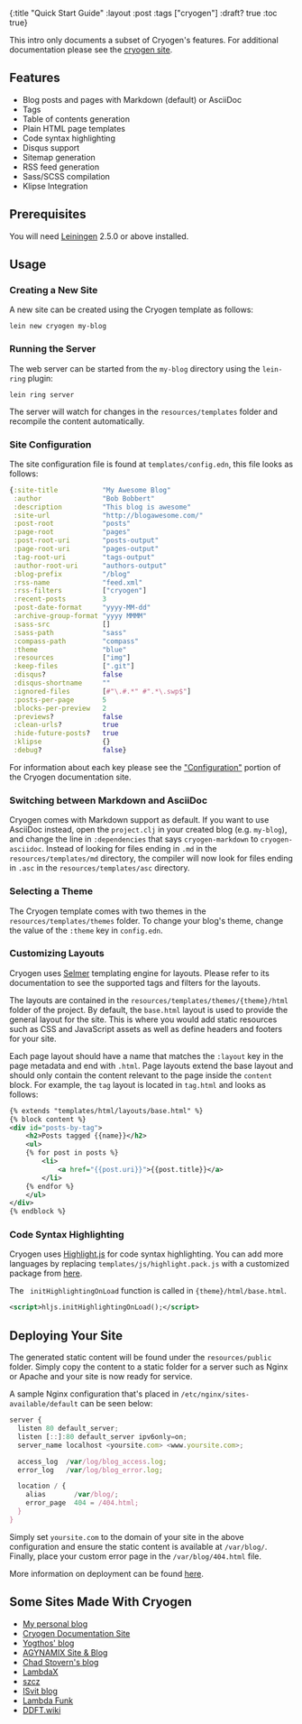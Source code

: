 {:title "Quick Start Guide"
 :layout :post
 :tags  ["cryogen"]
 :draft? true
 :toc true}

This intro only documents a subset of Cryogen's features. For additional documentation please see the [cryogen site](http://cryogenweb.org).

## Features

* Blog posts and pages with Markdown (default) or AsciiDoc
* Tags
* Table of contents generation
* Plain HTML page templates
* Code syntax highlighting
* Disqus support
* Sitemap generation
* RSS feed generation
* Sass/SCSS compilation
* Klipse Integration

## Prerequisites

You will need [Leiningen][1] 2.5.0 or above installed.

[1]: https://github.com/technomancy/leiningen

## Usage

### Creating a New Site

A new site can be created using the Cryogen template as follows:

```
lein new cryogen my-blog
```

### Running the Server

The web server can be started from the `my-blog` directory using the `lein-ring` plugin:

```
lein ring server
```

The server will watch for changes in the `resources/templates` folder and recompile the content automatically.

### Site Configuration

The site configuration file is found at `templates/config.edn`, this file looks as follows:

```clojure
{:site-title           "My Awesome Blog"
 :author               "Bob Bobbert"
 :description          "This blog is awesome"
 :site-url             "http://blogawesome.com/"
 :post-root            "posts"
 :page-root            "pages"
 :post-root-uri        "posts-output"
 :page-root-uri        "pages-output"
 :tag-root-uri         "tags-output"
 :author-root-uri      "authors-output"
 :blog-prefix          "/blog"
 :rss-name             "feed.xml"
 :rss-filters          ["cryogen"]
 :recent-posts         3
 :post-date-format     "yyyy-MM-dd"
 :archive-group-format "yyyy MMMM"
 :sass-src             []
 :sass-path            "sass"
 :compass-path         "compass"
 :theme                "blue"
 :resources            ["img"]
 :keep-files           [".git"]
 :disqus?              false
 :disqus-shortname     ""
 :ignored-files        [#"\.#.*" #".*\.swp$"]
 :posts-per-page       5
 :blocks-per-preview   2
 :previews?            false
 :clean-urls?          true
 :hide-future-posts?   true
 :klipse               {}
 :debug?               false}
```

For information about each key please see the ["Configuration"](http://cryogenweb.org/docs/configuration.html) portion of the Cryogen documentation site.

### Switching between Markdown and AsciiDoc

Cryogen comes with Markdown support as default. If you want to use AsciiDoc instead, open the `project.clj` in your created blog (e.g. `my-blog`), and change the line in `:dependencies` that says `cryogen-markdown` to `cryogen-asciidoc`.
Instead of looking for files ending in `.md` in the `resources/templates/md` directory, the compiler will now look for files ending in `.asc` in the `resources/templates/asc` directory.

### Selecting a Theme

The Cryogen template comes with two themes in the `resources/templates/themes` folder. To change your blog's theme, change the value of the `:theme` key in `config.edn`.

### Customizing Layouts

Cryogen uses [Selmer](https://github.com/yogthos/Selmer) templating engine for layouts. Please refer to its documentation
to see the supported tags and filters for the layouts.

The layouts are contained in the `resources/templates/themes/{theme}/html` folder of the project. By default, the `base.html` layout is used to provide the general layout for the site. This is where you would add static resources such as CSS and JavaScript
assets as well as define headers and footers for your site.

Each page layout should have a name that matches the `:layout` key in the page metadata and end with `.html`. Page layouts extend the base layout and should only contain the content relevant to the page inside the `content` block.
For example, the `tag` layout is located in `tag.html` and looks as follows:

```xml
{% extends "templates/html/layouts/base.html" %}
{% block content %}
<div id="posts-by-tag">
    <h2>Posts tagged {{name}}</h2>
    <ul>
    {% for post in posts %}
        <li>
            <a href="{{post.uri}}">{{post.title}}</a>
        </li>
    {% endfor %}
    </ul>
</div>
{% endblock %}
```

### Code Syntax Highlighting

Cryogen uses [Highlight.js](https://highlightjs.org/) for code syntax highlighting. You can add more languages by replacing `templates/js/highlight.pack.js` with a customized package from [here](https://highlightjs.org/download/).

The ` initHighlightingOnLoad` function is called in `{theme}/html/base.html`.

```xml
<script>hljs.initHighlightingOnLoad();</script>
```

## Deploying Your Site

The generated static content will be found under the `resources/public` folder. Simply copy the content to a static
folder for a server such as Nginx or Apache and your site is now ready for service.

A sample Nginx configuration that's placed in `/etc/nginx/sites-available/default` can be seen below:

```javascript
server {
  listen 80 default_server;
  listen [::]:80 default_server ipv6only=on;
  server_name localhost <yoursite.com> <www.yoursite.com>;

  access_log  /var/log/blog_access.log;
  error_log   /var/log/blog_error.log;

  location / {
    alias       /var/blog/;
    error_page  404 = /404.html;
  }
}
```

Simply set `yoursite.com` to the domain of your site in the above configuration and
ensure the static content is available at `/var/blog/`. Finally, place your custom error page
in the `/var/blog/404.html` file.

More information on deployment can be found [here](http://cryogenweb.org/docs/deploying-to-github-pages.html).

## Some Sites Made With Cryogen

* [My personal blog](http://carmenla.me/blog/archives)
* [Cryogen Documentation Site](http://cryogenweb.org)
* [Yogthos' blog](http://yogthos.net/)
* [AGYNAMIX Site & Blog](http://www.agynamix.de)
* [Chad Stovern's blog](http://www.chadstovern.com)
* [LambdaX](http://lambdax.io/blog/)
* [szcz](http://www.szcz.org/)
* [ISvit blog](https://blog.isvit.info)
* [Lambda Funk](http://lambdafunk.com)
* [DDFT.wiki](https://ddft.wiki)
